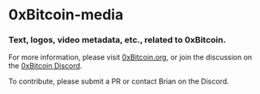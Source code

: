 # 0xBitcoin-media

### Text, logos, video metadata, etc., related to 0xBitcoin.

For more information, please visit [0xBitcoin.org](https://0xbitcoin.org/), or join the discussion on the [0xBitcoin Discord](https://discord.gg/JGEqqmS).

To contribute, please submit a PR or contact Brian on the Discord.
